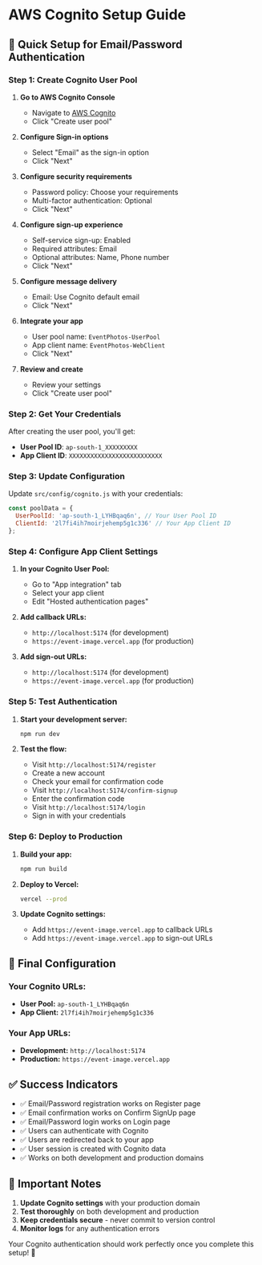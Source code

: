 # AWS Cognito Setup Guide

## 🚀 **Quick Setup for Email/Password Authentication**

### **Step 1: Create Cognito User Pool**

1. **Go to AWS Cognito Console**
   - Navigate to [AWS Cognito](https://console.aws.amazon.com/cognito/)
   - Click "Create user pool"

2. **Configure Sign-in options**
   - Select "Email" as the sign-in option
   - Click "Next"

3. **Configure security requirements**
   - Password policy: Choose your requirements
   - Multi-factor authentication: Optional
   - Click "Next"

4. **Configure sign-up experience**
   - Self-service sign-up: Enabled
   - Required attributes: Email
   - Optional attributes: Name, Phone number
   - Click "Next"

5. **Configure message delivery**
   - Email: Use Cognito default email
   - Click "Next"

6. **Integrate your app**
   - User pool name: `EventPhotos-UserPool`
   - App client name: `EventPhotos-WebClient`
   - Click "Next"

7. **Review and create**
   - Review your settings
   - Click "Create user pool"

### **Step 2: Get Your Credentials**

After creating the user pool, you'll get:
- **User Pool ID**: `ap-south-1_XXXXXXXXX`
- **App Client ID**: `XXXXXXXXXXXXXXXXXXXXXXXXXX`

### **Step 3: Update Configuration**

Update `src/config/cognito.js` with your credentials:

```javascript
const poolData = {
  UserPoolId: 'ap-south-1_LYHBqaq6n', // Your User Pool ID
  ClientId: '2l7fi4ih7moirjehemp5g1c336' // Your App Client ID
};
```

### **Step 4: Configure App Client Settings**

1. **In your Cognito User Pool:**
   - Go to "App integration" tab
   - Select your app client
   - Edit "Hosted authentication pages"

2. **Add callback URLs:**
   - `http://localhost:5174` (for development)
   - `https://event-image.vercel.app` (for production)

3. **Add sign-out URLs:**
   - `http://localhost:5174` (for development)
   - `https://event-image.vercel.app` (for production)

### **Step 5: Test Authentication**

1. **Start your development server:**
   ```bash
   npm run dev
   ```

2. **Test the flow:**
   - Visit `http://localhost:5174/register`
   - Create a new account
   - Check your email for confirmation code
   - Visit `http://localhost:5174/confirm-signup`
   - Enter the confirmation code
   - Visit `http://localhost:5174/login`
   - Sign in with your credentials

### **Step 6: Deploy to Production**

1. **Build your app:**
   ```bash
   npm run build
   ```

2. **Deploy to Vercel:**
   ```bash
   vercel --prod
   ```

3. **Update Cognito settings:**
   - Add `https://event-image.vercel.app` to callback URLs
   - Add `https://event-image.vercel.app` to sign-out URLs

## 🎯 **Final Configuration**

### **Your Cognito URLs:**
- **User Pool:** `ap-south-1_LYHBqaq6n`
- **App Client:** `2l7fi4ih7moirjehemp5g1c336`

### **Your App URLs:**
- **Development:** `http://localhost:5174`
- **Production:** `https://event-image.vercel.app`

## ✅ **Success Indicators**

- ✅ Email/Password registration works on Register page
- ✅ Email confirmation works on Confirm SignUp page
- ✅ Email/Password login works on Login page
- ✅ Users can authenticate with Cognito
- ✅ Users are redirected back to your app
- ✅ User session is created with Cognito data
- ✅ Works on both development and production domains

## 🚨 **Important Notes**

1. **Update Cognito settings** with your production domain
2. **Test thoroughly** on both development and production
3. **Keep credentials secure** - never commit to version control
4. **Monitor logs** for any authentication errors

Your Cognito authentication should work perfectly once you complete this setup! 🎉
